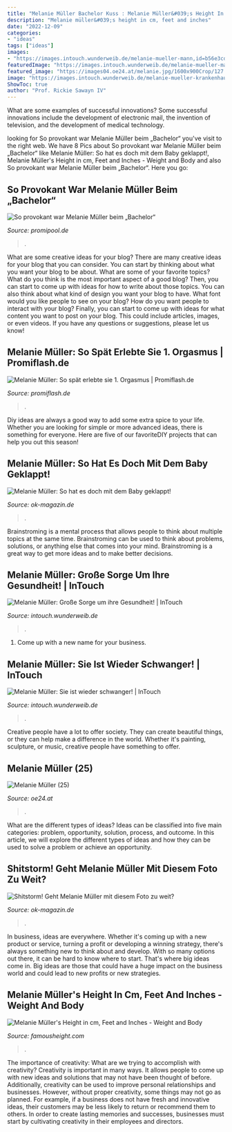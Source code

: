 ```yaml
---
title: "Melanie Müller Bachelor Kuss : Melanie Müller&#039;s Height In Cm, Feet And Inches"
description: "Melanie müller&#039;s height in cm, feet and inches"
date: "2022-12-09"
categories:
- "ideas"
tags: ["ideas"]
images:
- "https://images.intouch.wunderweib.de/melanie-mueller-mann,id=b56e3cda,b=intouch,w=1600,ca=0.00,0.00,100.00,100.00,rm=sk.jpeg"
featuredImage: "https://images.intouch.wunderweib.de/melanie-mueller-mann,id=b56e3cda,b=intouch,w=1600,ca=0.00,0.00,100.00,100.00,rm=sk.jpeg"
featured_image: "https://images04.oe24.at/melanie.jpg/1600x900Crop/127.397.913"
image: "https://images.intouch.wunderweib.de/melanie-mueller-krankenhaus,id=48d734db,b=intouch,w=1600,ca=0.00,0.00,100.00,100.00,rm=sk.jpeg"
ShowToc: true
author: "Prof. Rickie Sawayn IV"
---
```



What are some examples of successful innovations?
Some successful innovations include the development of electronic mail, the invention of television, and the development of medical technology.

	

		
looking for So provokant war Melanie Müller beim „Bachelor“ you've visit to the right web. We have 8 Pics about So provokant war Melanie Müller beim „Bachelor“ like Melanie Müller: So hat es doch mit dem Baby geklappt!, Melanie Müller&#039;s Height in cm, Feet and Inches - Weight and Body and also So provokant war Melanie Müller beim „Bachelor“. Here you go:
		
    
## So Provokant War Melanie Müller Beim „Bachelor“

<img loading=lazy src="https://img.promipool.de/www-promipool-de/image/upload/c_fit,h_1200,w_1200,c_fill,g_faces,w_1200,h_630,q_auto:eco,f_jpg/melanie_mueller_bachelor_2_gph19bsxd4" onerror="this.onerror=null;this.src='https://tse1.mm.bing.net/th?id=OIP.qvjvw29HUXLmaAr5MRWiFAHaD4&amp;pid=15.1';" alt="So provokant war Melanie Müller beim „Bachelor“">

_Source: promipool.de_

>. 

	

What are some creative ideas for your blog?
There are many creative ideas for your blog that you can consider. You can start by thinking about what you want your blog to be about. What are some of your favorite topics? What do you think is the most important aspect of a good blog? Then, you can start to come up with ideas for how to write about those topics. You can also think about what kind of design you want your blog to have. What font would you like people to see on your blog? How do you want people to interact with your blog? Finally, you can start to come up with ideas for what content you want to post on your blog. This could include articles, images, or even videos. If you have any questions or suggestions, please let us know!

    
## Melanie Müller: So Spät Erlebte Sie 1. Orgasmus | Promiflash.de

<img loading=lazy src="https://content3.promiflash.de/article-images/video_1080/melanie-mueller-macht-kuss-mund.jpg" onerror="this.onerror=null;this.src='https://tse3.mm.bing.net/th?id=OIP.1xXPYFq9OBDXQ26qD6Le8QHaEK&amp;pid=15.1';" alt="Melanie Müller: So spät erlebte sie 1. Orgasmus | Promiflash.de">

_Source: promiflash.de_

>. 

	

Diy ideas are always a good way to add some extra spice to your life. Whether you are looking for simple or more advanced ideas, there is something for everyone. Here are five of our favoriteDIY projects that can help you out this season!

    
## Melanie Müller: So Hat Es Doch Mit Dem Baby Geklappt!

<img loading=lazy src="https://www.ok-magazin.de/sites/default/files/styles/zoom/public/media/gallery/2017/05/04/melanie-muller.jpg?itok=CpAPkGwQ" onerror="this.onerror=null;this.src='https://tse1.mm.bing.net/th?id=OIP.rqDSEo1SBq-hiEm3WovN2wHaLd&amp;pid=15.1';" alt="Melanie Müller: So hat es doch mit dem Baby geklappt!">

_Source: ok-magazin.de_

>. 

	

Brainstroming is a mental process that allows people to think about multiple topics at the same time. Brainstroming can be used to think about problems, solutions, or anything else that comes into your mind. Brainstroming is a great way to get more ideas and to make better decisions.

    
## Melanie Müller: Große Sorge Um Ihre Gesundheit! | InTouch

<img loading=lazy src="https://images.intouch.wunderweib.de/melanie-mueller-krankenhaus,id=48d734db,b=intouch,w=1600,ca=0.00,0.00,100.00,100.00,rm=sk.jpeg" onerror="this.onerror=null;this.src='https://tse3.mm.bing.net/th?id=OIP.HQq2XYqCyf6rKgw4hNnUEAHaEK&amp;pid=15.1';" alt="Melanie Müller: Große Sorge um ihre Gesundheit! | InTouch">

_Source: intouch.wunderweib.de_

>. 

	

1. Come up with a new name for your business.

    
## Melanie Müller: Sie Ist Wieder Schwanger! | InTouch

<img loading=lazy src="https://images.intouch.wunderweib.de/melanie-mueller-mann,id=b56e3cda,b=intouch,w=1600,ca=0.00,0.00,100.00,100.00,rm=sk.jpeg" onerror="this.onerror=null;this.src='https://tse2.mm.bing.net/th?id=OIP.XoOQ5X1xKXY1OGKeJCusZwHaEK&amp;pid=15.1';" alt="Melanie Müller: Sie ist wieder schwanger! | InTouch">

_Source: intouch.wunderweib.de_

>. 

	

Creative people have a lot to offer society. They can create beautiful things, or they can help make a difference in the world. Whether it's painting, sculpture, or music, creative people have something to offer.

    
## Melanie Müller (25)

<img loading=lazy src="https://images04.oe24.at/melanie.jpg/1600x900Crop/127.397.913" onerror="this.onerror=null;this.src='https://tse3.mm.bing.net/th?id=OIP.Sc_pOF0prTQ_I365VLFYngHaEK&amp;pid=15.1';" alt="Melanie Müller (25)">

_Source: oe24.at_

>. 

	

What are the different types of ideas?
Ideas can be classified into five main categories: problem, opportunity, solution, process, and outcome. In this article, we will explore the different types of ideas and how they can be used to solve a problem or achieve an opportunity.

    
## Shitstorm! Geht Melanie Müller Mit Diesem Foto Zu Weit?

<img loading=lazy src="https://www.ok-magazin.de/sites/default/files/styles/facebook/public/media/gallery/2017/10/06/melanie-mueller-shitstorm.jpg?itok=oaGxAIFY" onerror="this.onerror=null;this.src='https://tse1.mm.bing.net/th?id=OIP.Fk2u9rKqztJmUoV9slZsuAHaEK&amp;pid=15.1';" alt="Shitstorm! Geht Melanie Müller mit diesem Foto zu weit?">

_Source: ok-magazin.de_

>. 

	

In business, ideas are everywhere. Whether it's coming up with a new product or service, turning a profit or developing a winning strategy, there's always something new to think about and develop. With so many options out there, it can be hard to know where to start. That's where big ideas come in. Big ideas are those that could have a huge impact on the business world and could lead to new profits or new strategies.

    
## Melanie Müller&#039;s Height In Cm, Feet And Inches - Weight And Body

<img loading=lazy src="https://www.famousheight.com/wp-content/uploads/2020/08/Melanie-Müller-Height-Feet-Inches-cm-Weight-Body-Measurements.jpg" onerror="this.onerror=null;this.src='https://tse2.mm.bing.net/th?id=OIP.Z9fM2LbCIpeyjtJO_QOHPQHaE1&amp;pid=15.1';" alt="Melanie Müller&#039;s Height in cm, Feet and Inches - Weight and Body">

_Source: famousheight.com_

>. 

	

The importance of creativity: What are we trying to accomplish with creativity?
Creativity is important in many ways. It allows people to come up with new ideas and solutions that may not have been thought of before. Additionally, creativity can be used to improve personal relationships and businesses. However, without proper creativity, some things may not go as planned. For example, if a business does not have fresh and innovative ideas, their customers may be less likely to return or recommend them to others. In order to create lasting memories and successes, businesses must start by cultivating creativity in their employees and directors.

